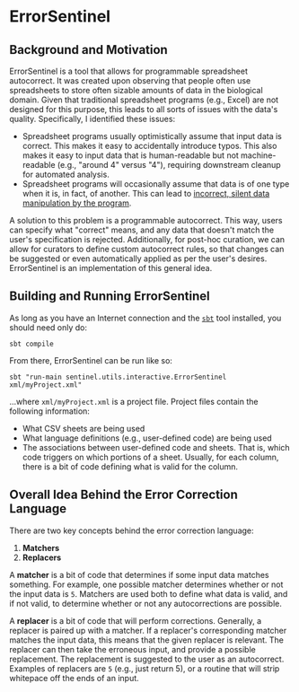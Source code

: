 # ErrorSentinel

## Background and Motivation
ErrorSentinel is a tool that allows for programmable spreadsheet autocorrect.
It was created upon observing that people often use spreadsheets to store
often sizable amounts of data in the biological domain.  Given that
traditional spreadsheet programs (e.g., Excel) are not designed for this
purpose, this leads to all sorts of issues with the data's quality.
Specifically, I identified these issues:

- Spreadsheet programs usually optimistically assume that input data is correct.
  This makes it easy to accidentally introduce typos.  This also makes it easy
  to input data that is human-readable but not machine-readable (e.g., "around 4"
  versus "4"), requiring downstream cleanup for automated analysis.
- Spreadsheet programs will occasionally assume that data is of one type
  when it is, in fact, of another.  This can lead to
  [incorrect, silent data manipulation by the program](http://www.ncbi.nlm.nih.gov/pubmed/15214961).

A solution to this problem is a programmable autocorrect.  This way, users
can specify what "correct" means, and any data that doesn't match the user's
specification is rejected.  Additionally, for post-hoc curation, we can allow
for curators to define custom autocorrect rules, so that changes can be suggested
or even automatically applied as per the user's desires.  ErrorSentinel is an
implementation of this general idea.


## Building and Running ErrorSentinel
As long as you have an Internet connection and the [`sbt`](http://www.scala-sbt.org/)
tool installed, you should need only do:

```console
sbt compile
```

From there, ErrorSentinel can be run like so:

```console
sbt "run-main sentinel.utils.interactive.ErrorSentinel xml/myProject.xml"
```

...where `xml/myProject.xml` is a project file.  Project files contain the
following information:

- What CSV sheets are being used
- What language definitions (e.g., user-defined code) are being used
- The associations between user-defined code and sheets.  That is,
  which code triggers on which portions of a sheet.  Usually, for each column,
  there is a bit of code defining what is valid for the column.


## Overall Idea Behind the Error Correction Language
There are two key concepts behind the error correction language:

1. **Matchers**
2. **Replacers**

A **matcher** is a bit of code that determines if some input data matches
something.  For example, one possible matcher determines whether or not
the input data is `5`.  Matchers are used both to define what data is valid,
and if not valid, to determine whether or not any autocorrections are possible.

A **replacer** is a bit of code that will perform corrections.  Generally,
a replacer is paired up with a matcher.  If a replacer's corresponding matcher
matches the input data, this means that the given replacer is relevant.
The replacer can then take the erroneous input, and provide a possible replacement.
The replacement is suggested to the user as an autocorrect.
Examples of replacers are `5` (e.g., just return 5), or a routine that will strip
whitepace off the ends of an input.

